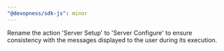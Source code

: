```yaml
---
"@devopness/sdk-js": minor
---
```


Rename the action 'Server Setup' to 'Server Configure' to ensure consistency with the messages displayed to the user during its execution.
